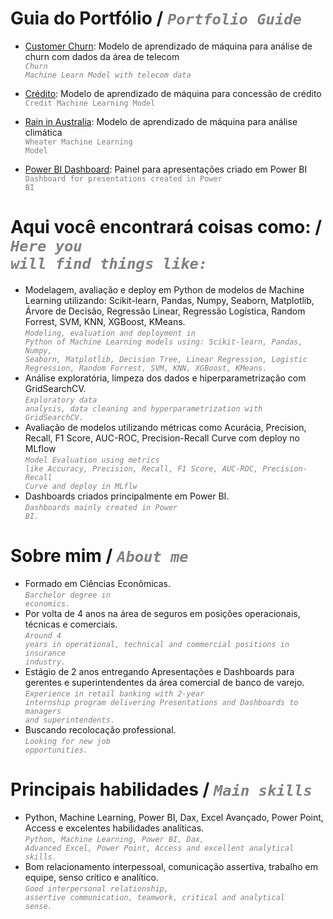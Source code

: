 # Guia do Portfólio / <code style="color : gray">_Portfolio Guide_</code>
- [Customer Churn](https://github.com/felipesola/customer_churn): Modelo de aprendizado de máquina para análise de churn com dados da área de telecom <br />
  <code style="color : gray">_Churn Machine Learn Model with telecom data_</code>

- [Crédito](https://github.com/felipesola/credit): Modelo de aprendizado de máquina para concessão de crédito <br />
  <code style="color : gray">Credit Machine Learning Model</code>

- [Rain in Australia](https://github.com/felipesola/wAUS): Modelo de aprendizado de máquina para análise climática <br />
  <code style="color : gray">Wheater Machine Learning Model</code>

- [Power BI Dashboard](https://github.com/felipesola/powerbi): Painel para apresentações criado em Power BI <br />
  <code style="color : gray">Dashboard for presentations created in Power BI</code>

# Aqui você encontrará coisas como: / <code style="color : gray">_Here you will find things like:_</code>
-	Modelagem, avaliação e deploy em Python de modelos de Machine Learning utilizando: Scikit-learn, Pandas, Numpy, Seaborn, Matplotlib, Árvore de Decisão, Regressão Linear, Regressão Logística, Random Forrest, SVM, KNN, XGBoost, KMeans. <br />
  <code style="color : gray">_Modeling, evaluation and deployment in Python of Machine Learning models using: Scikit-learn, Pandas, Numpy, Seaborn, Matplotlib, Decision Tree, Linear Regression, Logistic Regression, Random Forrest, SVM, KNN, XGBoost, KMeans._</code>
-	Análise exploratória, limpeza dos dados e hiperparametrização com GridSearchCV. <br />
  <code style="color : gray">_Exploratory data analysis, data cleaning and hyperparametrization with GridSearchCV._</code>
-	Avaliação de modelos utilizando métricas como Acurácia, Precision, Recall, F1 Score, AUC-ROC, Precision-Recall Curve com deploy no MLflow  <br />
  <code style="color : gray">_Model Evaluation using metrics like Accuracy, Precision, Recall, F1 Score, AUC-ROC, Precision-Recall Curve and deploy in MLflw_</code>
-	Dashboards criados principalmente em Power BI. <br />
  <code style="color : gray">_Dashboards mainly created in Power BI._</code>


# Sobre mim / <code style="color : gray">_About me_</code>
-	Formado em Ciências Econômicas. <br />
  <code style="color : gray">_Barchelor degree in economics._</code>
-	Por volta de 4 anos na área de seguros em posições operacionais, técnicas e comerciais. <br />
  <code style="color : gray">_Around 4 years in operational, technical and commercial positions in insurance industry._</code>
-	Estágio de 2 anos entregando Apresentações e Dashboards para gerentes e superintendentes da área comercial de banco de varejo. <br />
  <code style="color : gray">_Experience in retail banking with 2-year internship program delivering Presentations and Dashboards to managers and superintendents._</code>
-	Buscando recolocação professional.<br />
  <code style="color : gray">_Looking for new job opportunities._</code>

# Principais habilidades / <code style="color : gray">_Main skills_</code>
- Python, Machine Learning, Power BI, Dax, Excel Avançado, Power Point, Access e excelentes habilidades analíticas. <br />
  <code style="color : gray">_Python, Machine Learning, Power BI, Dax, Advanced Excel, Power Point, Access and excellent analytical skills._</code>
-	Bom relacionamento interpessoal, comunicação assertiva, trabalho em equipe, senso crítico e analítico. <br />
  <code style="color : gray">_Good interpersonal relationship, assertive communication, teamwork, critical and analytical sense._</code>
